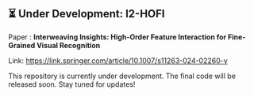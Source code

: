 

## ⏳ Under Development: I2-HOFI

Paper : **Interweaving Insights: High-Order Feature Interaction for Fine-Grained Visual Recognition** 

Link: https://link.springer.com/article/10.1007/s11263-024-02260-y

This repository is currently under development. The final code will be released soon. Stay tuned for updates!

